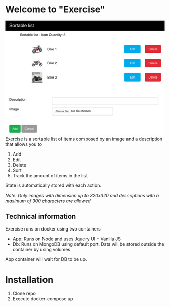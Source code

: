 # Welcome to "Exercise"

![Example Screenshot](https://raw.githubusercontent.com/KnoxArg/exercise/master/client/example_images/screenshot.png)
Exercise is a sortable list of items composed by an image and a description that allows you to

 1. Add 
 2. Edit 
 3. Delete
 4. Sort
 5. Track the amount of items in the list

State is automatically stored with each action.

*Note: Only images with dimension up to 320x320 and descriptions with a maximum of 300 characters are allowed*

## Technical information

Exercise runs on docker using two containers

 - App: Runs on Node and uses Jquery UI + Vanilla JS
 - Db: Runs on MongoDB using default port. Data will be stored outside the container by using volumes

App container will wait for DB to be up.

# Installation

 1. Clone repo
 2. Execute docker-compose up

 
